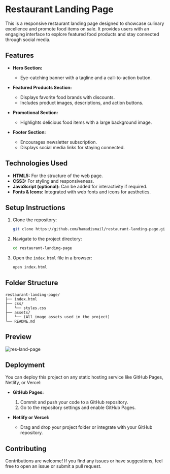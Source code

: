 # Restaurant Landing Page

This is a responsive restaurant landing page designed to showcase culinary excellence and promote food items on sale. It provides users with an engaging interface to explore featured food products and stay connected through social media.

## Features

- **Hero Section:**
  - Eye-catching banner with a tagline and a call-to-action button.

- **Featured Products Section:**
  - Displays favorite food brands with discounts.
  - Includes product images, descriptions, and action buttons.

- **Promotional Section:**
  - Highlights delicious food items with a large background image.

- **Footer Section:**
  - Encourages newsletter subscription.
  - Displays social media links for staying connected.

## Technologies Used

- **HTML5:** For the structure of the web page.
- **CSS3:** For styling and responsiveness.
- **JavaScript (optional):** Can be added for interactivity if required.
- **Fonts & Icons:** Integrated with web fonts and icons for aesthetics.

## Setup Instructions

1. Clone the repository:
   ```bash
   git clone https://github.com/hamadismail/restaurant-landing-page.git
   ```

2. Navigate to the project directory:
   ```bash
   cd restaurant-landing-page
   ```

3. Open the `index.html` file in a browser:
   ```bash
   open index.html
   ```

## Folder Structure
```
restaurant-landing-page/
├── index.html
├── css/
│   └── styles.css
├── assets/
│   └── (All image assets used in the project)
└── README.md
```

## Preview

![res-land-page](https://github.com/user-attachments/assets/c99458ee-2aed-4fc1-96b4-57529c59d85c)

## Deployment

You can deploy this project on any static hosting service like GitHub Pages, Netlify, or Vercel:

- **GitHub Pages:**
  1. Commit and push your code to a GitHub repository.
  2. Go to the repository settings and enable GitHub Pages.

- **Netlify or Vercel:**
  - Drag and drop your project folder or integrate with your GitHub repository.

## Contributing

Contributions are welcome! If you find any issues or have suggestions, feel free to open an issue or submit a pull request.
